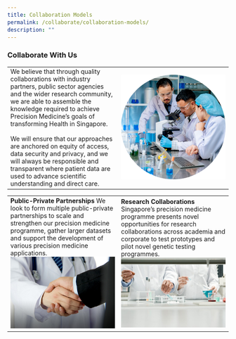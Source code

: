 ```yaml
---
title: Collaboration Models
permalink: /collaborate/collaboration-models/
description: ""
---
```

### Collaborate With Us


<table>
	<tbody>
		<tr>
			<td style="width:50%">
We believe that through quality collaborations with industry partners, public sector agencies and the wider research community, we are able to assemble the knowledge required to achieve Precision Medicine’s goals of transforming Health in Singapore.
				<br><br>
We will ensure that our approaches are anchored on equity of access, data security and privacy, and we will always be responsible and transparent where patient data are used to advance scientific understanding and direct care.
			</td>
			<td style="width:50%">
				<img src="/images/Collaborate/Collaboration%20Models/collaborate-img1.png">
			</td>
		</tr>
	</tbody>
</table>

<table>
	<tbody>
		<tr>
			<td style="width:50%">
				<b>Public-Private Partnerships</b>
				We look to form multiple public-private partnerships to scale and strengthen our precision medicine programme, gather larger datasets and support the development of various precision medicine applications.
				<img src="/images/Collaborate/Collaboration%20Models/collaborationmodelpic1.jpg">
			</td>
			<td style="width:50%">
				<b>Research Collaborations</b>
				Singapore’s precision medicine programme presents novel opportunities for research collaborations across academia and corporate to test prototypes and pilot novel genetic testing programmes.
				<img src="/images/Collaborate/Collaboration%20Models/istock-79334347-e1618302147925.jpg">
			</td>
		</tr>
	</tbody>
</table>